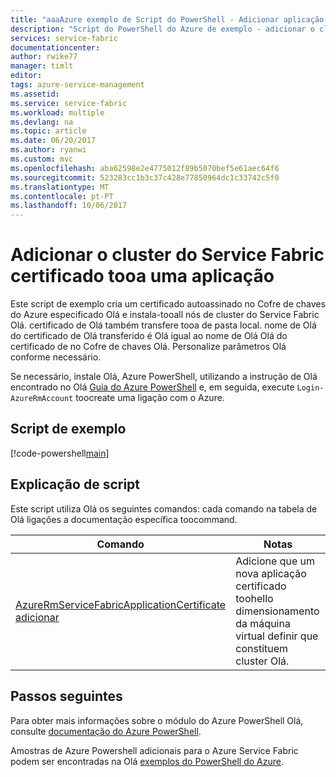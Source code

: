 ```yaml
---
title: "aaaAzure exemplo de Script do PowerShell - Adicionar aplicação cert tooa cluster | Microsoft Docs"
description: "Script do PowerShell do Azure de exemplo - adicionar o cluster do Service Fabric certificado tooa uma aplicação."
services: service-fabric
documentationcenter: 
author: rwike77
manager: timlt
editor: 
tags: azure-service-management
ms.assetid: 
ms.service: service-fabric
ms.workload: multiple
ms.devlang: na
ms.topic: article
ms.date: 06/20/2017
ms.author: ryanwi
ms.custom: mvc
ms.openlocfilehash: aba62598e2e4775012f89b5070bef5e61aec64f6
ms.sourcegitcommit: 523283cc1b3c37c428e77850964dc1c33742c5f0
ms.translationtype: MT
ms.contentlocale: pt-PT
ms.lasthandoff: 10/06/2017
---
```

# <a name="add-an-application-certificate-tooa-service-fabric-cluster"></a>Adicionar o cluster do Service Fabric certificado tooa uma aplicação

Este script de exemplo cria um certificado autoassinado no Cofre de chaves do Azure especificado Olá e instala-tooall nós de cluster do Service Fabric Olá. certificado de Olá também transfere tooa de pasta local. nome de Olá do certificado de Olá transferido é Olá igual ao nome de Olá Olá do certificado de no Cofre de chaves Olá. Personalize parâmetros Olá conforme necessário.

Se necessário, instale Olá, Azure PowerShell, utilizando a instrução de Olá encontrado no Olá [Guia do Azure PowerShell](/powershell/azure/overview) e, em seguida, execute `Login-AzureRmAccount` toocreate uma ligação com o Azure. 

## <a name="sample-script"></a>Script de exemplo

[!code-powershell[main](../../../powershell_scripts/service-fabric/add-application-certificate/add-new-application-certificate.ps1 "Add an application certificate tooa cluster")]

## <a name="script-explanation"></a>Explicação de script

Este script utiliza Olá os seguintes comandos: cada comando na tabela de Olá ligações a documentação específica toocommand.

| Comando | Notas |
|---|---|
| [AzureRmServiceFabricApplicationCertificate adicionar](/powershell/module/azurerm.servicefabric/Add-AzureRmServiceFabricApplicationCertificate) | Adicione que um nova aplicação certificado toohello dimensionamento da máquina virtual definir que constituem cluster Olá.  |

## <a name="next-steps"></a>Passos seguintes

Para obter mais informações sobre o módulo do Azure PowerShell Olá, consulte [documentação do Azure PowerShell](/powershell/azure/overview).

Amostras de Azure Powershell adicionais para o Azure Service Fabric podem ser encontradas na Olá [exemplos do PowerShell do Azure](../service-fabric-powershell-samples.md).
